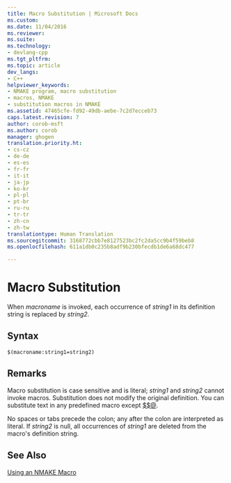 ```yaml
---
title: Macro Substitution | Microsoft Docs
ms.custom: 
ms.date: 11/04/2016
ms.reviewer: 
ms.suite: 
ms.technology:
- devlang-cpp
ms.tgt_pltfrm: 
ms.topic: article
dev_langs:
- C++
helpviewer_keywords:
- NMAKE program, macro substitution
- macros, NMAKE
- substitution macros in NMAKE
ms.assetid: 47465cfe-fd92-49db-aebe-7c2d7ecceb73
caps.latest.revision: 7
author: corob-msft
ms.author: corob
manager: ghogen
translation.priority.ht:
- cs-cz
- de-de
- es-es
- fr-fr
- it-it
- ja-jp
- ko-kr
- pl-pl
- pt-br
- ru-ru
- tr-tr
- zh-cn
- zh-tw
translationtype: Human Translation
ms.sourcegitcommit: 3168772cbb7e8127523bc2fc2da5cc9b4f59beb8
ms.openlocfilehash: 611a1db0c235b8adf9b230bfecdb1de6a68dc477

---
```

# Macro Substitution
When *macroname* is invoked, each occurrence of *string1* in its definition string is replaced by *string2*.  
  
## Syntax  
  
```  
$(macroname:string1=string2)  
```  
  
## Remarks  
 Macro substitution is case sensitive and is literal; *string1* and *string2* cannot invoke macros. Substitution does not modify the original definition. You can substitute text in any predefined macro except [$$@](../build/filename-macros.md).  
  
 No spaces or tabs precede the colon; any after the colon are interpreted as literal. If *string2* is null, all occurrences of *string1* are deleted from the macro's definition string.  
  
## See Also  
 [Using an NMAKE Macro](../build/using-an-nmake-macro.md)


<!--HONumber=Jan17_HO1-->


